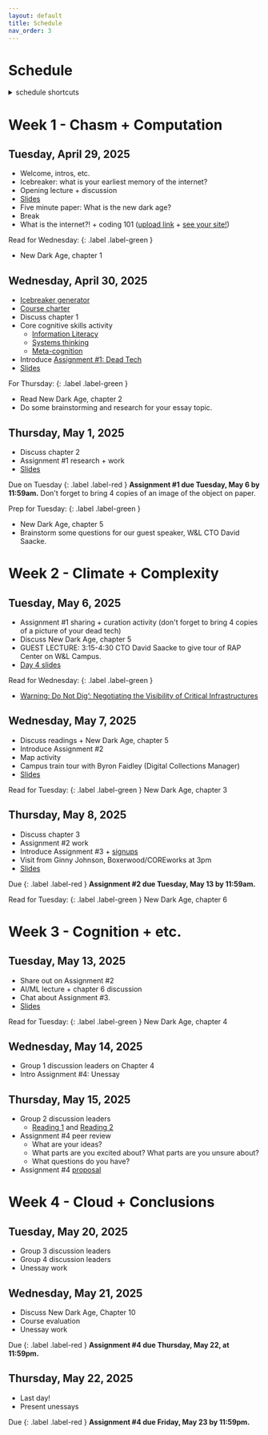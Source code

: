 ```yaml
---
layout: default
title: Schedule
nav_order: 3
---
```


# Schedule 

<details  markdown="block">
  <summary>
    schedule shortcuts
  </summary>
1. TOC
{:toc}
</details>


# Week 1 - Chasm + Computation

## Tuesday, April 29, 2025

* Welcome, intros, etc.
* Icebreaker: what is your earliest memory of the internet?
* Opening lecture + discussion
* [Slides](https://docs.google.com/presentation/d/1J_K-ssNfrsmNeFlQrAGwWrr4GaBy-hgtPFi6pYpxZIs/edit?usp=sharing)
* Five minute paper: What is the new dark age? 
* Break 
* What is the internet?! + coding 101 ([upload link](https://wlu.app.box.com/f/096d822840794c3aafd4521c7550d622) + [see your site!](https://mackenziekbrooks.info/dci271/))

Read for Wednesday:
{: .label .label-green }
* New Dark Age, chapter 1

## Wednesday, April 30, 2025

* [Icebreaker generator](https://mackenziekbrooks.github.io/icebreaker-generator/)
* [Course charter](https://wlu.box.com/s/7acleverb51qev3nw02sa0r1dlfh69ns)
* Discuss chapter 1
* Core cognitive skills activity
  * [Information Literacy](https://www.ala.org/acrl/standards/ilframework)
  * [Systems thinking](https://thesystemsthinker.com/wp-content/uploads/2016/03/Introduction-to-Systems-Thinking-IMS013Epk.pdf)
  * [Meta-cognition](https://www.cambridge.org/core/services/aop-cambridge-core/content/view/B670B062FF21016A7CFEB4EACB81D72C)
* Introduce [Assignment #1: Dead Tech](../../assignments/#assignment-1-dead-tech)
* [Slides](https://docs.google.com/presentation/d/1YboSw6w8kFNjRQSH8oaSgDfQ2v13ivFRVQJMczpUqIM/edit?usp=sharing)

For Thursday:
{: .label .label-green }

* Read New Dark Age, chapter 2
* Do some brainstorming and research for your essay topic. 


## Thursday, May 1, 2025

* Discuss chapter 2
* Assignment #1 research + work
* [Slides](https://docs.google.com/presentation/d/1npJ4cMfmcPvPyiPgfbvcWGiIlGaEiDDWcy7GRfRbrCA/edit?usp=sharing)

Due on Tuesday
{: .label .label-red } 
**Assignment #1 due Tuesday, May 6 by 11:59am.** Don't forget to bring 4 copies of an image of the object on paper. 

Prep for Tuesday:
{: .label .label-green }
* New Dark Age, chapter 5
* Brainstorm some questions for our guest speaker, W&L CTO David Saacke.

# Week 2 - Climate + Complexity

## Tuesday, May 6, 2025
* Assignment #1 sharing + curation activity (don't forget to bring 4 copies of a picture of your dead tech)
* Discuss New Dark Age, chapter 5
* GUEST LECTURE: 3:15-4:30 CTO David Saacke to give tour of RAP Center on W&L Campus. 
* [Day 4 slides](https://docs.google.com/presentation/d/1c4-4-vjHlpr_MHFxV_CEnhJFWypiUDzqiw3RjkONWX8/edit?usp=sharing)

Read for Wednesday:
{: .label .label-green }
* [Warning: Do Not Dig’: Negotiating the Visibility of Critical Infrastructures](https://journals.sagepub.com/doi/10.1177/1470412911430465)

## Wednesday, May 7, 2025

* Discuss readings + New Dark Age, chapter 5
* Introduce Assignment #2
* Map activity 
* Campus train tour with Byron Faidley (Digital Collections Manager) 
* [Slides](https://docs.google.com/presentation/d/1pUwOpmC3oVxPaF1R7so_fP_4OUp3C3mr2iUA4OzEKE4/edit?usp=sharing) 

Read for Tuesday:
{: .label .label-green }
New Dark Age, chapter 3

## Thursday, May 8, 2025

* Discuss chapter 3
* Assignment #2 work 
* Introduce Assignment #3 + [signups](https://docs.google.com/forms/d/e/1FAIpQLSfX-NuDlISKLIy5lkLl_xNMP4t_d1JQvi0sUgvB7lJFkuYCKg/viewform)
* Visit from Ginny Johnson, Boxerwood/COREworks at 3pm
* [Slides](https://docs.google.com/presentation/d/1teDxzmbiDWlRNvPeoOThA4DfUm07PVWJi-yluNiVr0g/edit?usp=sharing)

Due
{: .label .label-red } 
**Assignment #2 due Tuesday, May 13 by 11:59am.**

Read for Tuesday:
{: .label .label-green }
New Dark Age, chapter 6

# Week 3 - Cognition + etc.

## Tuesday, May 13, 2025

* Share out on Assignment #2
* AI/ML lecture + chapter 6 discussion
* Chat about Assignment #3.
* [Slides](https://docs.google.com/presentation/d/1OGcV_tRPPvX-riJBmReql445Sw1PDUvjmBj-DMTPzBk/edit?usp=sharing) 

Read for Tuesday:
{: .label .label-green }
New Dark Age, chapter 4

## Wednesday, May 14, 2025

* Group 1 discussion leaders on Chapter 4
* Intro Assignment #4: Unessay

## Thursday, May 15, 2025

* Group 2 discussion leaders
  * [Reading 1](https://www.vox.com/recode/22412232/youtube-kids-autoplay) and [Reading 2](https://www.scientificamerican.com/article/information-overload-helps-fake-news-spread-and-social-media-knows-it/)
* Assignment #4 peer review
  * What are your ideas? 
  * What parts are you excited about? What parts are you unsure about?
  * What questions do you have?
* Assignment #4 [proposal](https://docs.google.com/forms/d/e/1FAIpQLScwQJbSohnwrqaq5Iq_yVH21IgN9FIPkkT6SUg1spc718UKYQ/viewform?usp=dialog) 


# Week 4 - Cloud + Conclusions

## Tuesday, May 20, 2025

* Group 3 discussion leaders 
* Group 4 discussion leaders
* Unessay work 

## Wednesday, May 21, 2025

* Discuss New Dark Age, Chapter 10 
* Course evaluation
* Unessay work 

Due
{: .label .label-red } 
**Assignment #4 due Thursday, May 22, at 11:59pm.**

## Thursday, May 22, 2025

* Last day!
* Present unessays 

Due
{: .label .label-red } 
**Assignment #4 due Friday, May 23 by 11:59pm.**





